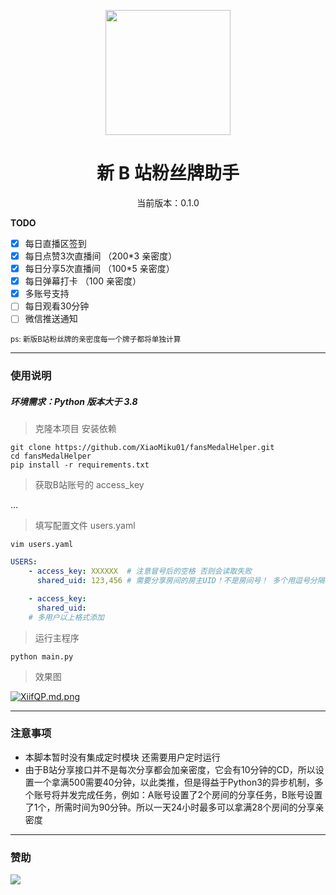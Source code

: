 <p align="center">
  <img src="https://s1.ax1x.com/2022/05/24/XPx1tx.png" width="200" height="200" alt="">
</p>
<div align="center">
<h1> 新 B 站粉丝牌助手
</h1>
<p>当前版本：0.1.0</p>
 </div>

**TODO**

- [x] 每日直播区签到
- [x] 每日点赞3次直播间 （200*3 亲密度）
- [x] 每日分享5次直播间  （100*5 亲密度）
- [x] 每日弹幕打卡            （100 亲密度）
- [x] 多账号支持
- [ ] 每日观看30分钟  
- [ ] 微信推送通知

<small>ps: 新版B站粉丝牌的亲密度每一个牌子都将单独计算 </small>

---

### 使用说明  

##### 环境需求：Python 版本大于 3.8

> 克隆本项目 安装依赖

```shell
git clone https://github.com/XiaoMiku01/fansMedalHelper.git
cd fansMedalHelper
pip install -r requirements.txt
```

> 获取B站账号的 access_key  

...

> 填写配置文件  users.yaml

```shell
vim users.yaml
```

```yaml
USERS:
    - access_key: XXXXXX  # 注意冒号后的空格 否则会读取失败
      shared_uid: 123,456 # 需要分享房间的房主UID！不是房间号！ 多个用逗号分隔,最多28个

    - access_key: 
      shared_uid: 
    # 多用户以上格式添加
```

> 运行主程序 

```shell
python main.py
```

> 效果图

[![XiifQP.md.png](https://s1.ax1x.com/2022/05/24/XiifQP.md.png)](https://imgtu.com/i/XiifQP)

---

### 注意事项

- 本脚本暂时没有集成定时模块 还需要用户定时运行  
- 由于B站分享接口并不是每次分享都会加亲密度，它会有10分钟的CD，所以设置一个拿满500需要40分钟，以此类推，但是得益于Python3的异步机制，多个账号将并发完成任务，例如：A账号设置了2个房间的分享任务，B账号设置了1个，所需时间为90分钟。所以一天24小时最多可以拿满28个房间的分享亲密度

---

### 赞助

![](http://i0.hdslb.com/bfs/album/c267037c9513b8e44bc6ec95dbf772ff0439dce6.jpg)
